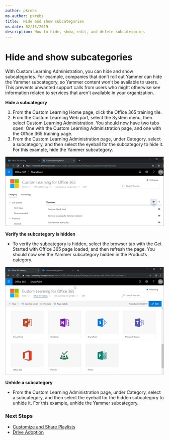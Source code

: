 ```yaml
---
author: pkrebs
ms.author: pkrebs
title:  Hide and show subcategories
ms.date: 02/15/2019
description: How to hide, show, edit, and delete subcategories
---
```


# Hide and show subcategories

With Custom Learning Administration, you can hide and show subcategories. For example, companies that don’t roll out Yammer can hide the Yammer subcategory, so Yammer content won't be available to users. This prevents unwanted support calls from users who might otherwise see information related to services that aren't available in your organization.

**Hide a subcategory** 

1. From the Custom Learning Home page, click the Office 365 training tile.
2. From the Custom Learning Web part, select the System menu, then select Custom Learning Administration. You should now have two tabs open. One with the Custom Learning Administration page, and one with the Office 365 training page. 
3. From the Custom Learning Administration page, under Category, select a subcategory, and then select the eyeball for the subcategory to hide it. For this example, hide the Yammer subcategory.  

![cg_hidesubcat.png](media/cg_hidesubcat.png)

**Verify the subcategory is hidden**
- To verify the subcategory is hidden, select the browser tab with the Get Started with Office 365 page loaded, and then refresh the page. You should now see the Yammer subcategory hidden in the Products category. 

![cg_hidesubcatrefresh.png](media/cg_hidesubcatrefresh.png)

**Unhide a subcategory** 

- From the Custom Learning Administration page, under Category, select a subcategory, and then select the eyeball for the hidden subcategory to unhide it. For this example, unhide the Yammer subcategory.  

### Next Steps

- [Customize and Share Playlists](customplaylist.md)
- [Drive Adoption](driveadoption.md) 